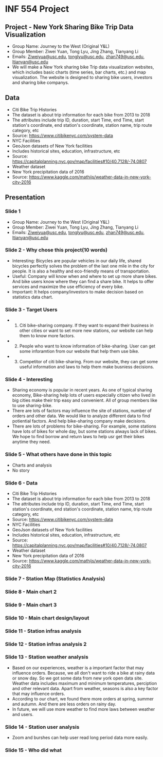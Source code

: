 # INF 554 Project

## Project - New York Sharing Bike Trip Data Visualization
- Group Name: Journey to the West (Original Y&L)
- Group Member: Ziwei Yuan, Tong Lyu, Jing Zhang, Tianyang Li
- Emails: Ziweiyua@usc.edu, tonglyu@usc.edu, zhan749@usc.edu, ltianyan@usc.edu
- We will make a New York sharing bike Trip data visualization websites, which includes basic charts (time series, bar charts, etc.) and map visualization. The website is designed to sharing bike users, investors and sharing bike companys.

## Data
- Citi Bike Trip Histories
- The dataset is about trip information for each bike from 2013 to 2018
- The attributes include trip ID, duration, start Time, end Time, start station's coordinate, end station's coordinate, station name, trip route category, etc
- Source: https://www.citibikenyc.com/system-data
- NYC Facilities
- GeoJson datasets of New York facilities
- Includes historical sites, education, infrastructure, etc
- Source: https://capitalplanning.nyc.gov/map/facilities#10/40.7128/-74.0807
- Weather dataset
- New York precipitation data of 2016
- Source: https://www.kaggle.com/mathijs/weather-data-in-new-york-city-2016

## Presentation

### Slide 1
- Group Name: Journey to the West (Original Y&L)
- Group Member: Ziwei Yuan, Tong Lyu, Jing Zhang, Tianyang Li
- Emails: Ziweiyua@usc.edu, tonglyu@usc.edu, zhan749@usc.edu, ltianyan@usc.edu

### Slide 2 - Why chose this project(10 words)
- Interesting: Bicycles are popular vehicles in our daily life, shared bicycles perfectly solves the problem of the last one mile in the city for people. It is also a healthy and eco-friendly means of transportation.
- Useful: Company will know when and where to set up more share bikes. And bike users know where they can find a share bike. It helps to offer services and maximize the use efficiency of every bike.
- Important: It helps company/investors to make decision based on statistics data chart.

### Slide 3 - Target Users
-  1. Citi bike-sharing company. If they want to expand their business in other cities or want to set more new stations, our website can help them to know more factors.
-  2. People who want to know information of bike-sharing. User can get some inforamtion from our website that help them use bike.
-  3. Competitor of citi bike-sharing. From our website, they can get some useful information and laws to help them make busniess decisions.

### Slide 4 - Interesting
- Sharing economy is popular in recent years. As one of typical sharing economy, Bike-sharing help lots of users especially citizen who lived in big cities make their trip easy and convenient. All of group members like to use sharing-bike.
- There are lots of factors may influence the site of stations, number of orders and other data. We would like to analyze different data to find potiential factors. And help bike-sharing company make decisions.
- There are lots of problems for bike-sharing. For example, some stations have lots of bikes for whole day, but some stations always lack of bikes. We hope to find borrow and return laws to help usr get their bikes anytime they need.


### Slide 5 - What others have done in this topic

- Charts and analysis
- No story


### Slide 6 - Data
- Citi Bike Trip Histories
- The dataset is about trip information for each bike from 2013 to 2018
- The attributes include trip ID, duration, start Time, end Time, start station's coordinate, end station's coordinate, station name, trip route category, etc
- Source: https://www.citibikenyc.com/system-data
- NYC Facilities
- GeoJson datasets of New York facilities
- Includes historical sites, education, infrastructure, etc
- Source: https://capitalplanning.nyc.gov/map/facilities#10/40.7128/-74.0807
- Weather dataset
- New York precipitation data of 2016
- Source: https://www.kaggle.com/mathijs/weather-data-in-new-york-city-2016

### Slide 7 - Station Map (Statistics Analysis)


### Slide 8 - Main chart 2


### Slide 9 - Main chart 3


### Slide 10 - Main chart design/layout


### Slide 11 - Station infras analysis

### Slide 12 - Station infras analysis 2


### Slide 13 - Station weather analysis

- Based on our experiences, weather is a important factor that may influence orders. Because, we all don't want to ride a  bike at rainy data or snow day. So we got some data from new york open data site. Weather data includes maximum and minimum temperatures, perciption and other relevant data. Apart from weather, seasons is also a key factor that may influence orders.
- According to our chart, we found there more orders at spring, summer and autumn. And there are less orders on rainy day.
- In future, we will use more weather to find more laws between weather and users.

### Slide 14 - Station user analysis

- Zoom and burshes can help user read long period data more easily.

### Slide 15 - Who did what




